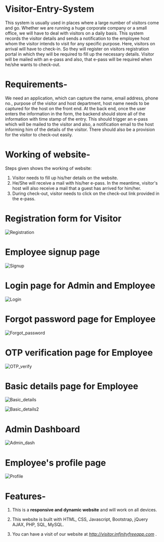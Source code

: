 # Visitor-Entry-System

This system is usually used in places where a large number of visitors come and go. Whether we are running a huge corporate company or a small office, we will have to deal with visitors on a daily basis. This system records the visitor details and sends a notification to the employee host whom the visitor intends to visit for any specific purpose. Here, visitors on arrival will have to check-in. So they will register on visitors registration portal in which they will be required to fill up the necessary details. Visitor will be mailed with an e-pass and also, that e-pass will be required when he/she wants to check-out.


# Requirements-

We need an application, which can capture the name, email address, phone no., purpose of the visitor and
host department, host name needs to be captured for the host on the front end.
At the back end, once the user enters the information in the form, the backend should store all of the information with time stamp of the entry.
This should trigger an e-pass which will be mailed to the visitor and also, a notification email to the host informing him of the details of the visitor.
There should also be a provision for the visitor to check-out easily.


# Working of website-

Steps given shows the working of website:

1) Visitor needs to fill up his/her details on the website.
2) He/She will receive a mail with his/her e-pass. In the meantime, visitor's host will also receive a mail that a guest has arrived for him/her.
3) During check-out, visitor needs to click on the check-out link provided in the e-pass.


# Registration form for Visitor

![Registration](https://user-images.githubusercontent.com/71785870/118768759-02209c80-b89d-11eb-8cce-0d3aa4d92612.jpeg)

# Employee signup page

![Signup](https://user-images.githubusercontent.com/71785870/118769042-54fa5400-b89d-11eb-8453-e097eca3c520.jpeg)

# Login page for Admin and Employee

![Login](https://user-images.githubusercontent.com/71785870/118768860-20869800-b89d-11eb-80dc-c2faa4605d8f.jpeg)

# Forgot password page for Employee

![Forgot_password](https://user-images.githubusercontent.com/71785870/118769104-6e9b9b80-b89d-11eb-8eb6-7269eb8fb235.jpeg)


# OTP verification page for Employee

![OTP_verify](https://user-images.githubusercontent.com/71785870/118769129-74917c80-b89d-11eb-99d5-69a0e45362b4.jpeg)


# Basic details page for Employee

![Basic_details](https://user-images.githubusercontent.com/71785870/118769149-7b1ff400-b89d-11eb-9b0c-109e2d91eb4a.jpeg)

![Basic_details2](https://user-images.githubusercontent.com/71785870/118769155-7c512100-b89d-11eb-8938-6d54cd958034.jpeg)

# Admin Dashboard

![Admin_dash](https://user-images.githubusercontent.com/71785870/118769156-7c512100-b89d-11eb-90ab-a323bbc54776.jpeg)

# Employee's profile page

![Profile](https://user-images.githubusercontent.com/71785870/118769160-7ce9b780-b89d-11eb-89de-933bf8590534.jpeg)



# Features-

1) This is a <b>responsive and dynamic website</b> and will work on all devices.

2) This website is built with HTML, CSS, Javascript, Bootstrap, jQuery AJAX, PHP, SQL, MySQL.

3) You can have a visit of our website at <i> http://visitor.infinityfreeapp.com </i>.
